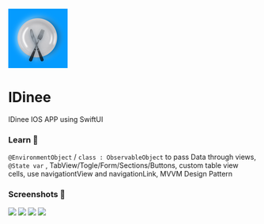 [<img src="/IDinee/Assets.xcassets/AppIcon.appiconset/120.png"/>](120.png)
# IDinee
IDinee IOS APP using SwiftUI 
### Learn 📝
 ```@EnvironmentObject``` / ```class : ObservableObject``` to pass Data through views, ```@State var``` , TabView/Togle/Form/Sections/Buttons, custom table view cells, use navigationtView and navigationLink, MVVM Design Pattern
### Screenshots 📸
[<img src="/screenshots/screenshot1.png" width="250" />](screenshot1.png)
[<img src="/screenshots/screenshot2.png" width="250" />](screenshot2.png)
[<img src="/screenshots/screenshot3.png" width="250" />](screenshot3.png)
[<img src="/screenshots/screenshot4.png" width="250" />](screenshot4.png)
